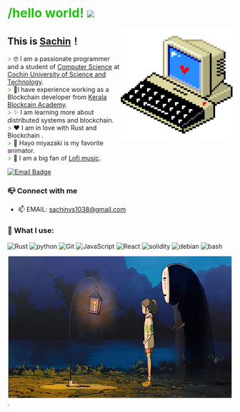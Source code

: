 


# <span style="color:#20C20E;">/hello world! </span><img src="https://user-images.githubusercontent.com/5679180/79618120-0daffb80-80be-11ea-819e-d2b0fa904d07.gif" width="27px"> 

<img align="right" width="250px" src="res/cmp.gif" />

## This is [Sachin](https://github.com/sachin-vs)！<br />
<span style="color:#20C20E;">> </span> 🤓 I am a passionate programmer and a student of [Computer Science](https://en.wikipedia.org/wiki/Computer_science) at [Cochin University of Science and Technology](https://cusat.ac.in/). <br />
<span style="color:#20C20E;">> </span> 🎒I have experience working as a Blockchain developer from [Kerala Blockcain Academy](https://kba.ai/).<br/>
<span style="color:#20C20E;">> </span> ✨ I am learning more about distributed systems and blockchain.<br />
<span style="color:#20C20E;">> </span> ❤️ I am in love with Rust and Blockchain .<br />
<span style="color:#20C20E;">> </span> 🎨 Hayo miyazaki is my favorite animator.<br />
<span style="color:#20C20E;">> </span> 🎤 I am a big fan of [Lofi music](https://www.youtube.com/c/LofiGirl).<br />


[![Email Badge](https://img.shields.io/badge/-GMAIL-D14836?style=for-the-badge&logo=gmail&logoColor=white)](mailto:sachinvs1038@gmail.com)





### 📪 Connect with me
- 📫 EMAIL: sachinvs1038@gmail.com


### 🌱 What I use: 
![Rust](https://img.shields.io/badge/Rust-000000?style=for-the-badge&logo=rust&logoColor=white)
![python](https://img.shields.io/badge/python-000000?style=for-the-badge&logo=python&logoColor=white)
![Git](https://img.shields.io/badge/Git-000000?style=for-the-badge&logo=git&logoColor=white)
![JavaScript](https://img.shields.io/badge/JavaScript-ff0000?style=for-the-badge&logo=javascript&logoColor=white)
![React](https://img.shields.io/badge/React-ff0000?style=for-the-badge&logo=react&logoColor=white)
![solidity](https://img.shields.io/badge/solidity-000000?style=for-the-badge&logo=solidity&logoColor=white)
![debian](https://img.shields.io/badge/debian-000000?style=for-the-badge&logo=debian&logoColor=white)
![bash](https://img.shields.io/badge/bash-000000?style=for-the-badge&logo=bash&logoColor=white)


<div style="text-align:center"><img src="res/anime.gif" /></div>.

